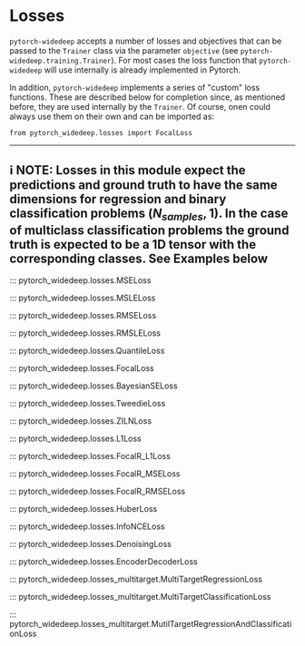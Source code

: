 # Losses

`pytorch-widedeep` accepts a number of losses and objectives that can be
passed to the `Trainer` class via the parameter `objective`
(see `pytorch-widedeep.training.Trainer`). For most cases the loss function
that `pytorch-widedeep` will use internally is already implemented in
Pytorch.

In addition, `pytorch-widedeep` implements a series of  "custom" loss
functions. These are described below for completion since, as mentioned
before, they are used internally by the `Trainer`. Of course, onen could
always use them on their own and can be imported as:

``
from pytorch_widedeep.losses import FocalLoss
``

---
:information_source: **NOTE**:  Losses in this module expect the predictions
 and ground truth to have the same dimensions for regression and binary
 classification problems $(N_{samples}, 1)$. In the case of multiclass
 classification problems the ground truth is expected to be a 1D tensor with
 the corresponding classes. See Examples below
---

::: pytorch_widedeep.losses.MSELoss

::: pytorch_widedeep.losses.MSLELoss

::: pytorch_widedeep.losses.RMSELoss

::: pytorch_widedeep.losses.RMSLELoss

::: pytorch_widedeep.losses.QuantileLoss

::: pytorch_widedeep.losses.FocalLoss

::: pytorch_widedeep.losses.BayesianSELoss

::: pytorch_widedeep.losses.TweedieLoss

::: pytorch_widedeep.losses.ZILNLoss

::: pytorch_widedeep.losses.L1Loss

::: pytorch_widedeep.losses.FocalR_L1Loss

::: pytorch_widedeep.losses.FocalR_MSELoss

::: pytorch_widedeep.losses.FocalR_RMSELoss

::: pytorch_widedeep.losses.HuberLoss

::: pytorch_widedeep.losses.InfoNCELoss

::: pytorch_widedeep.losses.DenoisingLoss

::: pytorch_widedeep.losses.EncoderDecoderLoss

::: pytorch_widedeep.losses_multitarget.MultiTargetRegressionLoss

::: pytorch_widedeep.losses_multitarget.MultiTargetClassificationLoss

::: pytorch_widedeep.losses_multitarget.MutilTargetRegressionAndClassificationLoss


